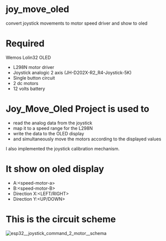# joy_move_oled
convert joystick movements to motor speed driver and show to oled

<h1>Required</h1>

Wemos Lolin32 OLED
<ul>
<li>L298N motor driver</li>
<li>Joystick analogic 2 axis (JH-D202X-R2_R4-Joystick-5K)</li>
<li>Single button circuit</li>
<li>2 dc motors</li>
<li>12 volts battery</li>
</ul>

<h1>Joy_Move_Oled Project is used to</h1>

<ul>
<li>read the analog data from the joystick</li>
<li>map it to a speed range for the L298N</li>
<li>write the data to the OLED display</li>
<li>and simultaneously move the motors according to the displayed values</li>
</ul>

I also implemented the joystick calibration mechanism.

<h1>It show on oled display</h1>
<ul>
  <li>A:&lt;speed-motor-a&gt;</li>
  <li>B:&lt;speed-motor-B&gt;</li>
  <li>Direction X:&lt;LEFT/RIGHT&gt;</li>
  <li>Direction Y:&lt;UP/DOWN&gt;</li>
</ul>

<h1>This is the circuit scheme</h1>

![esp32__joystick_command_2_motor__schema](https://github.com/user-attachments/assets/127a4f9f-e368-4243-b4a4-f2f379810d47)
